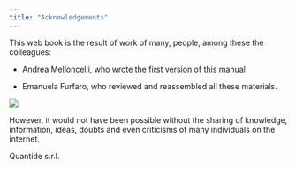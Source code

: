 ```yaml
---
title: "Acknowledgements"
---
```


This web book is the result of work of many, people, among these the colleagues:

* Andrea Melloncelli, who wrote the first version of this manual

* Emanuela Furfaro, who reviewed and reassembled all these materials.

![](images/EF5C8766.jpg)

However, it would not have been possible without the sharing of knowledge, information, ideas, doubts and even criticisms of many individuals on the internet.

Quantide s.r.l.

